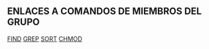 ## ENLACES A COMANDOS DE MIEMBROS DEL GRUPO


[FIND](https://github.com/JavierArnedo/manualLinux )
[GREP]()
[SORT](https://github.com/Carpetano/Manual )
[CHMOD](https://github.com/Angeeel04/manualLinux  )

